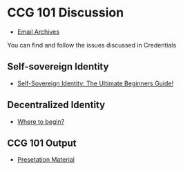 # CCG 101 Discussion


* [Email Archives](https://lists.w3.org/Archives/Public/public-credentials/)

You can find and follow the issues discussed in Credentials 


## Self-sovereign Identity

* [Self-Sovereign Identity: The Ultimate Beginners Guide!](https://tykn.tech/self-sovereign-identity/)


## Decentralized Identity

* [Where to begin?](https://medium.com/decentralized-identity/where-to-begin-b2a55b898b3)

## CCG 101 Output

* [Presetation Material](https://docs.google.com/presentation/d/15BfjGKHEski3k1uFh88gNQcSYV0Laemx/edit#slide=id.gca54fe201b_3_0)

